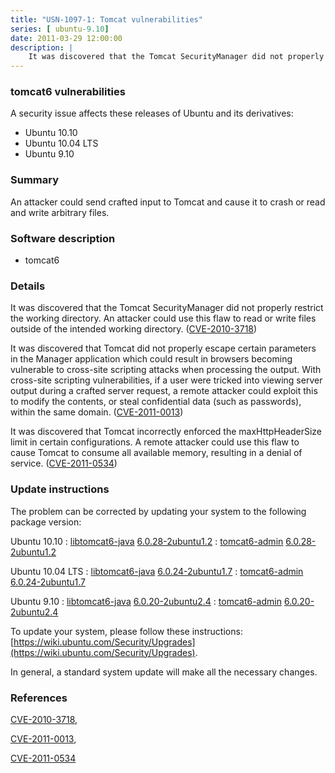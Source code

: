 ```yaml
---
title: "USN-1097-1: Tomcat vulnerabilities"
series: [ ubuntu-9.10]
date: 2011-03-29 12:00:00
description: |
    It was discovered that the Tomcat SecurityManager did not properly restrict the working directory. An attacker could use this flaw to read or write files outside of the intended working directory. ([CVE-2010-3718](http://people.ubuntu.com/~ubuntu-security/cve/CVE-2010-3718))
--- 
```

 
 


### tomcat6 vulnerabilities

A security issue affects these releases of Ubuntu and its derivatives:

* Ubuntu 10.10
* Ubuntu 10.04 LTS
* Ubuntu 9.10

### Summary

An attacker could send crafted input to Tomcat and cause it to crash or read and write arbitrary files.

### Software description

* tomcat6 

### Details

It was discovered that the Tomcat SecurityManager did not properly restrict the working directory. An attacker could use this flaw to read or write files outside of the intended working directory. ([CVE-2010-3718](http://people.ubuntu.com/~ubuntu-security/cve/CVE-2010-3718))

It was discovered that Tomcat did not properly escape certain parameters in the Manager application which could result in browsers becoming vulnerable to cross-site scripting attacks when processing the output. With cross-site scripting vulnerabilities, if a user were tricked into viewing server output during a crafted server request, a remote attacker could exploit this to modify the contents, or steal confidential data (such as passwords), within the same domain. ([CVE-2011-0013](http://people.ubuntu.com/~ubuntu-security/cve/CVE-2011-0013))

It was discovered that Tomcat incorrectly enforced the maxHttpHeaderSize limit in certain configurations. A remote attacker could use this flaw to cause Tomcat to consume all available memory, resulting in a denial of service. ([CVE-2011-0534](http://people.ubuntu.com/~ubuntu-security/cve/CVE-2011-0534)) 

### Update instructions

The problem can be corrected by updating your system to the following package version:

Ubuntu 10.10
 : [libtomcat6-java](https://launchpad.net/ubuntu/+source/tomcat6) <span> [6.0.28-2ubuntu1.2](https://launchpad.net/ubuntu/+source/tomcat6/6.0.28-2ubuntu1.2) </span> 
 : [tomcat6-admin](https://launchpad.net/ubuntu/+source/tomcat6) <span> [6.0.28-2ubuntu1.2](https://launchpad.net/ubuntu/+source/tomcat6/6.0.28-2ubuntu1.2) </span> 

Ubuntu 10.04 LTS
 : [libtomcat6-java](https://launchpad.net/ubuntu/+source/tomcat6) <span> [6.0.24-2ubuntu1.7](https://launchpad.net/ubuntu/+source/tomcat6/6.0.24-2ubuntu1.7) </span> 
 : [tomcat6-admin](https://launchpad.net/ubuntu/+source/tomcat6) <span> [6.0.24-2ubuntu1.7](https://launchpad.net/ubuntu/+source/tomcat6/6.0.24-2ubuntu1.7) </span> 

Ubuntu 9.10
 : [libtomcat6-java](https://launchpad.net/ubuntu/+source/tomcat6) <span> [6.0.20-2ubuntu2.4](https://launchpad.net/ubuntu/+source/tomcat6/6.0.20-2ubuntu2.4) </span> 
 : [tomcat6-admin](https://launchpad.net/ubuntu/+source/tomcat6) <span> [6.0.20-2ubuntu2.4](https://launchpad.net/ubuntu/+source/tomcat6/6.0.20-2ubuntu2.4) </span> 

To update your system, please follow these instructions: [https://wiki.ubuntu.com/Security/Upgrades](https://wiki.ubuntu.com/Security/Upgrades).

In general, a standard system update will make all the necessary changes. 

### References

 
 [CVE-2010-3718](http://people.ubuntu.com/~ubuntu-security/cve/CVE-2010-3718), 

 [CVE-2011-0013](http://people.ubuntu.com/~ubuntu-security/cve/CVE-2011-0013), 

 [CVE-2011-0534](http://people.ubuntu.com/~ubuntu-security/cve/CVE-2011-0534)
 

